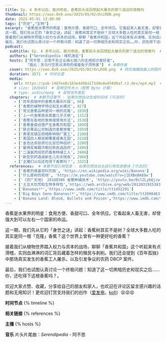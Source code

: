 ```yaml
---
title: Ep. 4 多年以后，面对绝收，香蕉巨头会回想起大屠杀的那个遥远的夜晚吗
thumbnail: https://ooo.0x0.ooo/2025/05/02/OcLROB.png
date: 2025-05-01 12:00:00
tags: ["历史","生物"]
excerpt: "香蕉是水果界的明星：食用方便、香甜可口、全年供应。它看起来人畜无害，却曾强大到可以左右一个国家的命运。<br></br>
这一期，我们先从它的「身世之谜」讲起：香蕉树其实不是树？全球大多数人吃的其实是同一根「克隆」香蕉？这个世界上曾有一种更好吃的香蕉？<br></br>
接着我们从植物世界踏入权力与资本的战场，聊聊「香蕉共和国」这个听起来有点滑稽，实则血淋淋的词汇背后藏着怎样的殖民与剥削。我们还会提到《百年孤独》中那场真实发生的香蕉工人屠杀，以及引发争议的农药 DBCP 案件。<br></br>
最后，我们也试图认真讨论一个终极问题：知道了这一切黑暗历史和现实之后……你，还吃得下这根香蕉吗？"
podcast:
  subtitle: Ep. 4 多年以后，面对绝收，香蕉巨头会回想起大屠杀的那个遥远的夜晚吗  # 你本期 EP 的子标题
  authors: ["Serendipedia｜维机游走"]
  hosts: ["阿不思：日常不务正业搞七搞八的无用知识爱好者", 
          "路比：天马行空笑点清奇的维基兔子洞熟客"]  # 本期作者
  cover: https://ooo.0x0.ooo/2025/05/02/OcLROB.png  # 网页端播放器上的图片
  duration: 3571  # 时间长度
  media:
    url: https://pub-146fee8c183e4d98a171d0ede458d0a7.r2.dev/ep4.mp3  # 音频文件
    # size: 1020453  # 音频文件大小（按照 Byte 计算）
    # type: audio/mpeg  # 音频文件类型
  chapters:  # 本期节目章节 - 如果你想自动生成时间线 [可选的]
    - ['百年孤独中的香蕉大屠杀片段', 66]
    - ['香蕉的植物学特征和生长模式', 827]
    - ['常见香蕉品种是同一根的克隆', 1038]
    - ['上一代香蕉感染真菌几乎灭绝', 1312]
    - ['香蕉在各地的食用或使用方法', 1538]
    - ['香蕉垂直经营产生香蕉共和国', 1808]
    - ['联合果品公司制造的香蕉惨案', 1959]
    - ['弗里克镇压荷姆斯特钢厂罢工', 2100]
    - ['美国白人移民颠覆夏威夷王国', 2228]
    - ['金吉达资助哥伦比亚恐怖组织', 2280]
    - ['雇佣军推翻洪都拉斯民选政府', 2400]
    - ['二溴氯丙烷农药毒害种植工人', 2486]
    - ['新型农药造成新生儿先天残疾', 2960]
    - ['主播们以后还吃得下香蕉吗？', 3325]
  references:  # 本期节目引用信息 - 如果你想自动生成引用信息模块 [可选的]
    - ['香蕉的维基百科页面', 'https://en.wikipedia.org/wiki/Banana']
    - ['什么是树的视频', 'https://m.youtube.com/watch?v=j1EXBeBA89w']
    - ['《农广天地》 20180306 香蕉种植技术', 'https://youtu.be/0slZLybQjcw']
    - ['土豆大饥荒和生物多样性','https://web.archive.org/web/20120319153837/http://aboutbiodiversity.org/agbdx/eireblight.html']
    - ['Bananas!*','https://www.imdb.com/title/tt1452291']
    - ['Big Boys Gone Bananas!*','https://www.imdb.com/title/tt2090463']
    - ['Banana Land: Blood, Bullets and Poison','https://www.imdb.com/title/tt3442018']
---
```


香蕉是水果界的明星：食用方便、香甜可口、全年供应。它看起来人畜无害，却曾强大到可以左右一个国家的命运。

这一期，我们先从它的「身世之谜」讲起：香蕉树其实不是树？全球大多数人吃的其实是同一根「克隆」香蕉？这个世界上曾有一种更好吃的香蕉？

接着我们从植物世界踏入权力与资本的战场，聊聊「香蕉共和国」这个听起来有点滑稽，实则血淋淋的词汇背后藏着怎样的殖民与剥削。我们还会提到《百年孤独》中那场真实发生的香蕉工人屠杀，以及引发争议的农药 DBCP 案件。

最后，我们也试图认真讨论一个终极问题：知道了这一切黑暗历史和现实之后……你，还吃得下这根香蕉吗？。

欢迎大家点赞、收藏，分享给自己的朋友和家人，也欢迎在评论区留言感兴趣的话题和无用知识！更欢迎打赏支持我们的创作（[爱发电](https://afdian.com/a/serendipedia)，[kofi](https://ko-fi.com/D1D6176UJN)）😝😝😝

**时间节点**
{% timeline %}

**相关链接**
{% references %}

**主播**
{% hosts %}

**音乐**
片头片尾曲：_Serendipedia_ - 阿不思
